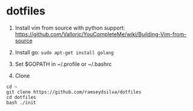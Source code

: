 dotfiles
========

1. Install vim from source with python support: https://github.com/Valloric/YouCompleteMe/wiki/Building-Vim-from-source
1. Install go: `sudo apt-get install golang`
1. Set $GOPATH in ~/.profile or ~/.bashrc

1. Clone

```
cd ~
git clone https://github.com/ramseydsilva/dotfiles
cd dotfiles
bash ./init
```
